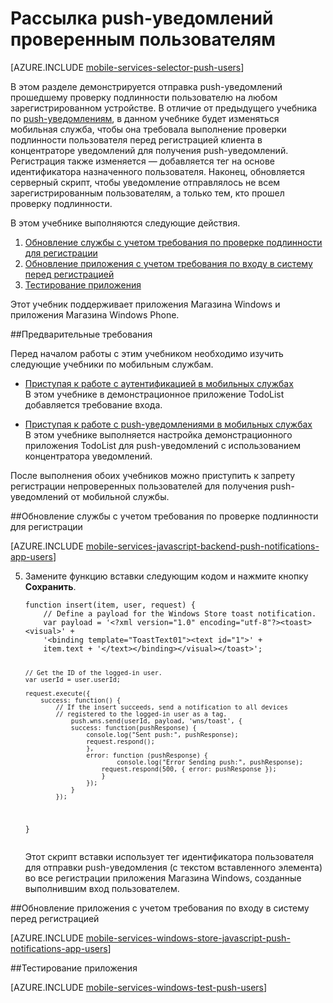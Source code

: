 <properties 
	pageTitle="Рассылка push-уведомлений проверенным пользователям" 
	description="Узнайте, как отправлять push-уведомления для конкретного адресата" 
	services="mobile-services,notification-hubs" 
	documentationCenter="windows" 
	authors="ggailey777" 
	manager="dwrede" 
	editor=""/>

<tags 
	ms.service="mobile-services" 
	ms.workload="mobile" 
	ms.tgt_pltfrm="windows" 
	ms.devlang="javascript" 
	ms.topic="article" 
	ms.date="02/26/2015" 
	ms.author="glenga"/>

# Рассылка push-уведомлений проверенным пользователям

[AZURE.INCLUDE [mobile-services-selector-push-users](../../includes/mobile-services-selector-push-users.md)]

В этом разделе демонстрируется отправка push-уведомлений прошедшему проверку подлинности пользователю на любом зарегистрированном устройстве. В отличие от предыдущего учебника по [push-уведомлениям][Get started with push notifications], в данном учебнике будет изменяться мобильная служба, чтобы она требовала выполнение проверки подлинности пользователя перед регистрацией клиента в концентраторе уведомлений для получения push-уведомлений. Регистрация также изменяется — добавляется тег на основе идентификатора назначенного пользователя. Наконец, обновляется серверный скрипт, чтобы уведомление отправлялось не всем зарегистрированным пользователям, а только тем, кто прошел проверку подлинности.

В этом учебнике выполняются следующие действия.

1. [Обновление службы с учетом требования по проверке подлинности для регистрации]
2. [Обновление приложения с учетом требования по входу в систему перед регистрацией]
3. [Тестирование приложения]
 
Этот учебник поддерживает приложения Магазина Windows и приложения Магазина Windows Phone.

##Предварительные требования 

Перед началом работы с этим учебником необходимо изучить следующие учебники по мобильным службам.

+ [Приступая к работе с аутентификацией в мобильных службах]<br/>В этом учебнике в демонстрационное приложение TodoList добавляется требование входа.

+ [Приступая к работе с push-уведомлениями в мобильных службах]<br/>В этом учебнике выполняется настройка демонстрационного приложения TodoList для push-уведомлений с использованием концентратора уведомлений.

После выполнения обоих учебников можно приступить к запрету регистрации непроверенных пользователей для получения push-уведомлений от мобильной службы.

##<a name="register"></a>Обновление службы с учетом требования по проверке подлинности для регистрации

[AZURE.INCLUDE [mobile-services-javascript-backend-push-notifications-app-users](../../includes/mobile-services-javascript-backend-push-notifications-app-users.md)] 

<ol start="5"><li><p>Замените функцию вставки следующим кодом и нажмите кнопку <strong>Сохранить</strong>.</p>
<pre><code>function insert(item, user, request) {
    // Define a payload for the Windows Store toast notification.
    var payload = '&lt;?xml version="1.0" encoding="utf-8"?>&lt;toast>&lt;visual>' +    
    '&lt;binding template="ToastText01">&lt;text id="1">' +
    item.text + '&lt;/text>&lt;/binding>&lt;/visual>&lt;/toast>';

    // Get the ID of the logged-in user.
    var userId = user.userId;		

    request.execute({
        success: function() {
            // If the insert succeeds, send a notification to all devices 
	    	// registered to the logged-in user as a tag.
            	push.wns.send(userId, payload, 'wns/toast', {
                success: function(pushResponse) {
                    console.log("Sent push:", pushResponse);
	    			request.respond();
                    },              
                    error: function (pushResponse) {
                            console.log("Error Sending push:", pushResponse);
	    				request.respond(500, { error: pushResponse });
                        }
                    });
                }
            });
}</code></pre>

<p>Этот скрипт вставки использует тег идентификатора пользователя для отправки push-уведомления (с текстом вставленного элемента) во все регистрации приложения Магазина Windows, созданные выполнившим вход пользователем.</p></li></ol>

##<a name="update-app"></a>Обновление приложения с учетом требования по входу в систему перед регистрацией

[AZURE.INCLUDE [mobile-services-windows-store-javascript-push-notifications-app-users](../../includes/mobile-services-windows-store-javascript-push-notifications-app-users.md)] 

##<a name="test"></a>Тестирование приложения

[AZURE.INCLUDE [mobile-services-windows-test-push-users](../../includes/mobile-services-windows-test-push-users.md)] 

<!---## <a name="next-steps"> </a>Next steps

In the next tutorial, [Service-side authorization of Mobile Services users][Authorize users with scripts], you will take the user ID value provided by Mobile Services based on an authenticated user and use it to filter the data returned by Mobile Services. Learn more about how to use Mobile Services with .NET in [Mobile Services .NET How-to Conceptual Reference]-->

<!-- Anchors. -->
[Обновление службы с учетом требования по проверке подлинности для регистрации]: #register
[Обновление приложения с учетом требования по входу в систему перед регистрацией]: #update-app
[Тестирование приложения]: #test
[Next Steps]: #next-steps


<!-- URLs. -->
[Приступая к работе с аутентификацией в мобильных службах]: mobile-services-windows-store-javascript-get-started-users.md
[Get started with push notifications]: mobile-services-javascript-backend-windows-store-javascript-get-started-push.md
[Приступая к работе с push-уведомлениями в мобильных службах]: mobile-services-javascript-backend-windows-store-javascript-get-started-push.md

[Azure Management Portal]: https://manage.windowsazure.com/
[Mobile Services .NET How-to Conceptual Reference]: /develop/mobile/how-to-guides/work-with-net-client-library

<!--HONumber=54--> 